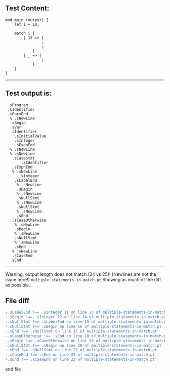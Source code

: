 
Test Content: 
-------------------------
```
mod main (output) {
    let i = 10;

    match i {
        | 12 => {
                ;
                ;
            }
        | _ => {
                ;
            }
    }
}
```
------------------------
Test output is: 
-------------------------
```
 .sProgram
 .sIdentifier
 .sParmEnd
  % .sNewLine
  .sBegin
  .sVar
  .sIdentifier
    .sInitialValue
    .sInteger
    .sExpnEnd
  % .sNewLine
  % .sNewLine
   .sCaseStmt
       .sIdentifier
   .sExpnEnd
   % .sNewLine
      .sInteger
    .sLabelEnd
     % .sNewLine
     .sBegin
     % .sNewLine
     .sNullStmt
     % .sNewLine
     .sNullStmt
     % .sNewLine
     .sEnd
   .sCaseOtherwise
    % .sNewLine
    .sBegin
    % .sNewLine
    .sNullStmt
    % .sNewLine
    .sEnd
   % .sNewLine
   .sCaseEnd
  .sEnd

```
------------------------
Warning, output length does not match (24 vs 25)!  (Newlines are not the issue here!) `multiple-statements-in-match.pt`
Showing as much of the diff as possible...

File diff
-------------------------
```diff
-.sLabelEnd !== .sInteger 11 on line 13 of multiple-statements-in-match.pt
-.sBegin !== .sInteger 12 on line 14 of multiple-statements-in-match.pt
-.sNullStmt !== .sLabelEnd on line 15 of multiple-statements-in-match.pt
-.sNullStmt !== .sBegin on line 16 of multiple-statements-in-match.pt
-.sEnd !== .sNullStmt on line 17 of multiple-statements-in-match.pt
-.sCaseOtherwise !== .sEnd on line 18 of multiple-statements-in-match.pt
-.sBegin !== .sCaseOtherwise on line 19 of multiple-statements-in-match.pt
-.sNullStmt !== .sBegin on line 20 of multiple-statements-in-match.pt
-.sEnd !== .sNullStmt on line 21 of multiple-statements-in-match.pt
-.sCaseEnd !== .sEnd on line 22 of multiple-statements-in-match.pt
-.sEnd !== .sCaseEnd on line 23 of multiple-statements-in-match.pt

```
end file
